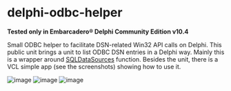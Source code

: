 # delphi-odbc-helper
**Tested only in Embarcadero® Delphi Community Edition v10.4** 

Small ODBC helper to facilitate DSN-related Win32 API calls on Delphi.
This public unit brings a unit to list ODBC DSN entries in a Delphi way. Mainly  this is a wrapper 
 around [SQLDataSources](https://learn.microsoft.com/en-us/sql/odbc/reference/syntax/sqldatasources-function?view=sql-server-ver16) function.
Besides the unit, there is a VCL simple app (see the screenshots) showing how to use it.



![image](https://user-images.githubusercontent.com/11824045/220382420-e1875439-8c78-4775-9fb0-f57e32917421.png)
![image](https://user-images.githubusercontent.com/11824045/220382545-f006e0d4-50fe-4ff1-b56d-dccd3bd53371.png)
![image](https://user-images.githubusercontent.com/11824045/220382280-3dabedb3-fb74-4ee5-9820-948e3d3fd6ba.png)

